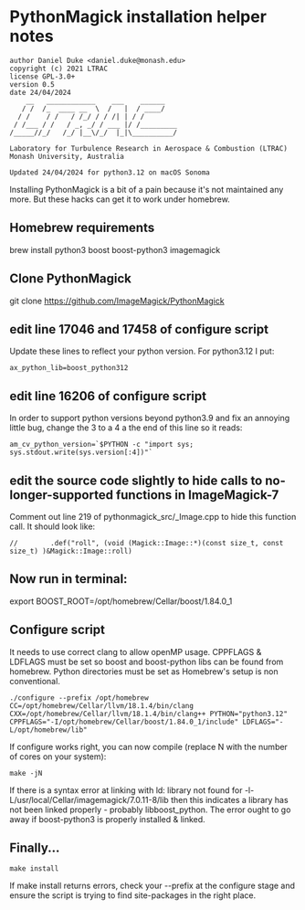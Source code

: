 
#    PythonMagick installation helper notes
    author Daniel Duke <daniel.duke@monash.edu>
    copyright (c) 2021 LTRAC
    license GPL-3.0+
    version 0.5
    date 24/04/2024
        __   ____________    ___    ______
       / /  /_  ____ __  \  /   |  / ____/
      / /    / /   / /_/ / / /| | / /
     / /___ / /   / _, _/ / ___ |/ /_________
    /_____//_/   /_/ |__\/_/  |_|\__________/

    Laboratory for Turbulence Research in Aerospace & Combustion (LTRAC)
    Monash University, Australia

    Updated 24/04/2024 for python3.12 on macOS Sonoma

Installing PythonMagick is a bit of a pain because it's not maintained any more. But these hacks can get it to work under homebrew.

## Homebrew requirements
brew install python3 boost boost-python3 imagemagick

## Clone PythonMagick
git clone https://github.com/ImageMagick/PythonMagick

## edit line 17046 and 17458 of configure script
Update these lines to reflect your python version. For python3.12 I put:

	ax_python_lib=boost_python312

## edit line 16206 of configure script

In order to support python versions beyond python3.9 and fix an annoying little bug, change the 3 to a 4 a the end of this line so it reads:

	am_cv_python_version=`$PYTHON -c "import sys; sys.stdout.write(sys.version[:4])"`

## edit the source code slightly to hide calls to no-longer-supported functions in ImageMagick-7

Comment out line 219 of pythonmagick_src/_Image.cpp to hide this function call. It should look like:

	//        .def("roll", (void (Magick::Image::*)(const size_t, const size_t) )&Magick::Image::roll)

## Now run in terminal:
export BOOST_ROOT=/opt/homebrew/Cellar/boost/1.84.0_1 

## Configure script
It needs to use correct clang to allow openMP usage.
CPPFLAGS & LDFLAGS must be set so boost and boost-python libs can be found from homebrew.
Python directories must be set as Homebrew's setup is non conventional.

    ./configure --prefix /opt/homebrew CC=/opt/homebrew/Cellar/llvm/18.1.4/bin/clang CXX=/opt/homebrew/Cellar/llvm/18.1.4/bin/clang++ PYTHON="python3.12" CPPFLAGS="-I/opt/homebrew/Cellar/boost/1.84.0_1/include" LDFLAGS="-L/opt/homebrew/lib"

If configure works right, you can now compile (replace N with the number of cores on your system):
    
    make -jN

If there is a syntax error at linking with ld: library not found for -l-L/usr/local/Cellar/imagemagick/7.0.11-8/lib then this indicates a library has not been linked properly - probably libboost_python.  The error ought to go away if boost-python3 is properly installed & linked.

## Finally...

    make install

If make install returns errors, check your --prefix at the configure stage and ensure the script is trying to find site-packages in the right place.
